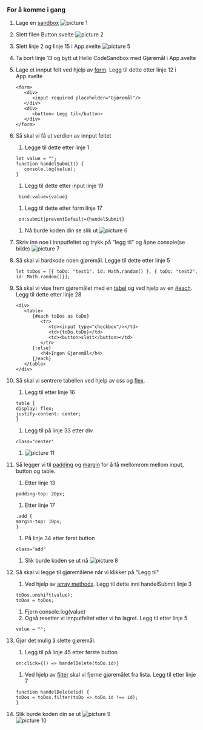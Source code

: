 ### For å komme i gang

1. Lage en [sandbox](https://codesandbox.io/dashboard/home?workspace=a5daef3d-256a-4387-a598-b09354477e5a)
   ![picture 1](images/44742e30496afd97d9542258c5386f4ac9decc429ad8d72dbd31087d4020994c.png)

2. Slett filen Button.svelte ![picture 2](images/0e605458322bec5aceccc44dfb978eded44f47f5a56d93ea12f73807a018074a.png)

3. Slett linje 2 og linje 15 i App.svelte ![picture 5](images/1eafdf4121ac1e50a38d85dbf95d59e1da072675d230cb6d9709cd3cfe7f0244.png)
4. Ta bort linje 13 og bytt ut Hello CodeSandbox med Gjøremål i App.svelte
5. Lage et innput felt ved hjelp av [form](https://www.w3schools.com/html/html_forms.asp). Legg til dette etter linje 12 i App.svelte
   ```shell
   <form>
      <div>
         <input required placeholder="Gjøremål"/>
      </div>
      <div>
         <button> Legg til</button>
      </div>
   </form>
   ```
6. Så skal vi få ut verdien av innput feltet

   1. Legge til dette etter linje 1

   ```shell
   let value = "";
   function handelSubmit() {
      console.log(value);
   }
   ```

   1. Legg til dette etter input linje 19

   ```shell
    bind:value={value}
   ```

   1. Legg til dette etter form linje 17

   ```shell
    on:submit|preventDefault={handelSubmit}
   ```

   1. Nå burde koden din se slik ut
      ![picture 6](images/b6f96879d824eb804ec3968b1736f5657223ecc0b27b693009f30451c1746785.png)

7. Skriv inn noe i innputfeltet og trykk på "legg til" og åpne console(se bilde)
   ![picture 7](images/9f231a6fdd21c5dac494d4ac529d33df6b45ca31d912691f25d71a0761fbcf75.png)

8. Så skal vi hardkode noen gjøremål. Legge til dette etter linje 5
   ```shell
   let toDos = [{ toDo: "test1", id: Math.random() }, { toDo: "test2", id: Math.random()}];
   ```
9. Så skal vi vise frem gjøremålet med en [tabel](https://www.w3schools.com/html/html_tables.asp) og ved hjelp av en [#each](https://svelte.dev/docs#each). Legg til dette etter linje 28
   ```shell
   <div>
      <table>
         {#each toDos as toDo}
            <tr>
               <td><input type="checkbox"/></td>
               <td>{toDo.toDo}</td>
               <td><button>slett</button></td>
            </tr>
         {:else}
            <h4>Ingen Gjøremål</h4>
         {/each}
      </table>
   </div>
   ```
10. Så skal vi sentrere tabellen ved hjelp av css og [flex](https://css-tricks.com/snippets/css/a-guide-to-flexbox/).

    1. Legg til etter linje 16

    ```shell
    table {
    display: flex;
    justify-content: center;
    }
    ```

    1. Legg til på linje 33 etter div

    ```shell
    class="center"
    ```

    1. ![picture 11](images/8f5db6cb980517066ce2a2d6207645a440e68b557a2ae890cd21f91d59fb59a6.png)

11. Så legger vi til [padding](https://www.w3schools.com/css/css_padding.asp) og [margin](https://www.w3schools.com/css/css_margin.asp) for å få mellomrom mellom input, button og table.

    1. Etter linje 13

    ```shell
    padding-top: 20px;
    ```

    1. Etter linje 17

    ```shell
    .add {
    margin-top: 10px;
    }
    ```

    1. På linje 34 etter først button

    ```shell
    class="add"
    ```

    1. Slik burde koden se ut nå
       ![picture 8](images/de2a5409d97d019436e4096f732be96c3aa636095f6dac39a3320da7ab13cbf8.png)

12. Så skal vi legge til gjøremålene når vi klikker på "Legg til"
    1. Ved hjelp av [array methods](https://alligator.io/js/push-pop-shift-unshift-array-methods/). Legg til dette inni handelSubmit linje 3
    ```shell
    toDos.unshift(value);
    toDos = toDos;
    ```
    1. Fjern console.log(value)
    2. Også resetter vi innputfeltet etter vi ha lagret. Legg til etter linje 5
    ```shell
    value = "";
    ```
13. Gjør det mulig å slette gjøremål.
    1. Legg til på linje 45 etter første button
    ```shell
    on:click={() => handelDelete(toDo.id)}
    ```
    1. Ved hjelp av [filter](https://developer.mozilla.org/en-US/docs/Web/JavaScript/Reference/Global_Objects/Array/filter) skal vi fjerne gjøremålet fra lista. Legg til etter linje 7
    ```shell
    function handelDelete(id) {
    toDos = toDos.filter(toDo => toDo.id !== id);
    }
    ```
14. Slik burde koden din se ut
    ![picture 9](images/f00202760218f90d752ad443035d370faf79723dedf290eb8e43d55ce366f0de.png)  
    ![picture 10](images/008a7db9c901fa3810e612afbf4648b94fedd630faadddeddca9f01fe0b5ca28.png)
